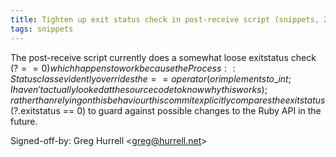 ```yaml
---
title: Tighten up exit status check in post-receive script (snippets, 2be9c00)
tags: snippets
---
```


The post-receive script currently does a somewhat loose exitstatus check ($? == 0) which happens to work because the Process::Status class evidently overrides the == operator (or implements to\_int; I haven't actually looked at the source code to know why this works); rather than relying on this behaviour this commit explicitly compares the exit status ($?.exitstatus == 0) to guard against possible changes to the Ruby API in the future.

Signed-off-by: Greg Hurrell &lt;greg@hurrell.net&gt;
